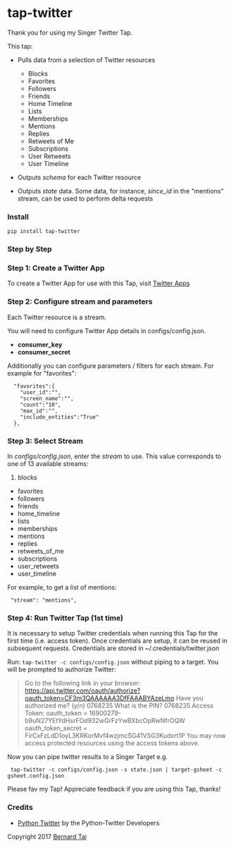 # tap-twitter

Thank you for using my Singer Twitter Tap.

This tap: 

- Pulls data from a selection of Twitter resources
  - Blocks
  - Favorites
  - Followers
  - Friends
  - Home Timeline
  - Lists
  - Memberships
  - Mentions
  - Replies
  - Retweets of Me 
  - Subscriptions
  - User Retweets 
  - User Timeline

- Outputs *schema* for each Twitter resource
- Outputs *state* data. Some data, for instance, *since_id* in the "mentions" stream, can be used to perform delta requests

### Install

```pip install tap-twitter```

### Step by Step

### Step 1: Create a Twitter App

To create a Twitter App for use with this Tap, visit [Twitter Apps](https://apps.twitter.com)

### Step 2: Configure stream and parameters

Each Twitter resource is a stream. 

You will need to configure Twitter App details in configs/config.json. 

  - **consumer_key**
  - **consumer_secret**

Additionally you can configure parameters / filters for each stream. For example for "favorites": 

```
  "favorites":{
    "user_id":"",
    "screen_name":"",
    "count":"10",
    "max_id":"",
    "include_entities":"True"
  },
```

### Step 3: Select Stream

In *configs/config.json*, enter the *stream* to use. This value corresponds to one of 13 available streams: 

  1.  blocks
  - favorites
  - followers
  - friends
  - home_timeline
  - lists
  - memberships
  - mentions
  - replies
  - retweets_of_me 
  - subscriptions
  - user_retweets
  - user_timeline

For example, to get a list of mentions: 

``` "stream": "mentions",```

### Step 4: Run Twitter Tap (1st time)

It is necessary to setup Twitter credentials when running this Tap for the first time (i.e. access token). Once credentials are setup, it can be reused in subsequent requests. Credentials are stored in ~/.credentials/twitter.json

Run: ```tap-twitter -c configs/config.json``` without piping to a target. You will be prompted to authorize Twitter: 

> Go to the following link in your browser:
> https://api.twitter.com/oauth/authorize?oauth_token=CF3m3QAAAAAA3DfFAAABYAzeLmo
> Have you authorized me? (y/n) 0768235
> What is the PIN? 0768235
> Access Token:
> oauth_token = 16900279-b9uN27YEtYdHsrFOd932wGrFzYwBXbcOpRwNfrOQW
> oauth_token_secret = FirCxFzLdD1oyL3KRKorMvf4wzjmcSG41VSG3Kudxrt1P
> You may now access protected resources using the access tokens above. 

Now you can pipe twitter results to a Singer Target e.g.

``` tap-twitter -c configs/config.json -s state.json | target-gsheet -c gsheet.config.json```

Please fav my Tap! Appreciate feedback if you are using this Tap, thanks!

### Credits

* [Python Twitter](https://github.com/bear/python-twitter) by the Python-Twitter Developers


Copyright 2017 [Bernard Tai](http://bernardtai.net)
